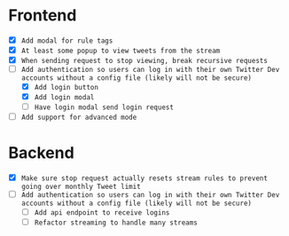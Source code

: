 # Frontend

- [x] `Add modal for rule tags`
- [x] `At least some popup to view tweets from the stream`
- [x] `When sending request to stop viewing, break recursive requests` 
- [ ] `Add authentication so users can log in with their own Twitter Dev accounts without a config file (likely will not be secure)`
    - [x] `Add login button`
    - [x] `Add login modal`
    - [ ] `Have login modal send login request`
- [ ] `Add support for advanced mode`

# Backend

- [x] `Make sure stop request actually resets stream rules to prevent going over monthly Tweet limit`
- [ ] `Add authentication so users can log in with their own Twitter Dev accounts without a config file (likely will not be secure)`
    - [ ] `Add api endpoint to receive logins`
    - [ ] `Refactor streaming to handle many streams`
